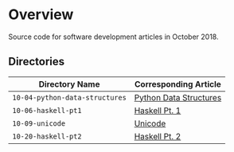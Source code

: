# Overview

Source code for software development articles in October 2018.

## Directories

| Directory Name                        | Corresponding Article                                                                 |
|---------------------------------------|---------------------------------------------------------------------------------------|
| `10-04-python-data-structures`        | [Python Data Structures](https://jarombek.com/blog/oct-4-2018-python-data-structures) |
| `10-06-haskell-pt1`                   | [Haskell Pt. 1](https://jarombek.com/blog/oct-6-2018-haskell-pt1)                     |
| `10-09-unicode`                       | [Unicode](https://jarombek.com/blog/oct-9-2018-unicode)                               |
| `10-20-haskell-pt2`                   | [Haskell Pt. 2](https://jarombek.com/blog/oct-20-2018-haskell-pt2)                    |

